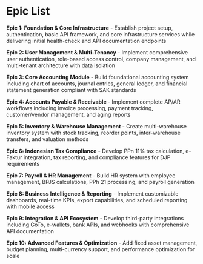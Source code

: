# Epic List

**Epic 1: Foundation & Core Infrastructure** - Establish project setup, authentication, basic API framework, and core infrastructure services while delivering initial health-check and API documentation endpoints

**Epic 2: User Management & Multi-Tenancy** - Implement comprehensive user authentication, role-based access control, company management, and multi-tenant architecture with data isolation

**Epic 3: Core Accounting Module** - Build foundational accounting system including chart of accounts, journal entries, general ledger, and financial statement generation compliant with SAK standards

**Epic 4: Accounts Payable & Receivable** - Implement complete AP/AR workflows including invoice processing, payment tracking, customer/vendor management, and aging reports

**Epic 5: Inventory & Warehouse Management** - Create multi-warehouse inventory system with stock tracking, reorder points, inter-warehouse transfers, and valuation methods

**Epic 6: Indonesian Tax Compliance** - Develop PPn 11% tax calculation, e-Faktur integration, tax reporting, and compliance features for DJP requirements

**Epic 7: Payroll & HR Management** - Build HR system with employee management, BPJS calculations, PPh 21 processing, and payroll generation

**Epic 8: Business Intelligence & Reporting** - Implement customizable dashboards, real-time KPIs, export capabilities, and scheduled reporting with mobile access

**Epic 9: Integration & API Ecosystem** - Develop third-party integrations including GoTo, e-wallets, bank APIs, and webhooks with comprehensive API documentation

**Epic 10: Advanced Features & Optimization** - Add fixed asset management, budget planning, multi-currency support, and performance optimization for scale
